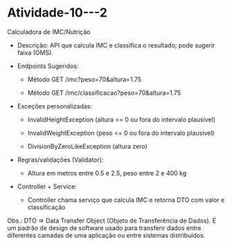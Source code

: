 # Atividade-10---2
Calculadora de IMC/Nutrição


- Descrição: API que calcula IMC e classifica o resultado; pode sugerir faixa (OMS).

- Endpoints Sugeridos:

  - Método GET /imc?peso=70&altura=1.75

  - Método GET /imc/classificacao?peso=70&altura=1.75

- Exceções personalizadas:

  - InvalidHeightException (altura <= 0 ou fora do intervalo plausível)

  - InvalidWeightException (peso <= 0 ou fora do intervalo plausível)

  - DivisionByZeroLikeException (altura zero)

- Regras/validações (Validator):

  - Altura em metros entre 0.5 e 2.5, peso entre 2 e 400 kg

- Controller + Service:

  - Controller chama serviço que calcula IMC e retorna DTO com valor e classificação

Obs.: DTO => Data Transfer Object (Objeto de Transferência de Dados). É um padrão de design de software usado para transferir dados entre diferentes camadas de uma aplicação ou entre sistemas distribuídos.
